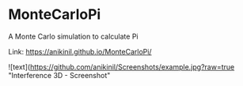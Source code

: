 # MonteCarloPi
A Monte Carlo simulation to calculate Pi

Link: https://anikinil.github.io/MonteCarloPi/


![text](https://github.com/anikinil/Screenshots/example.jpg?raw=true "Interference 3D - Screenshot"

